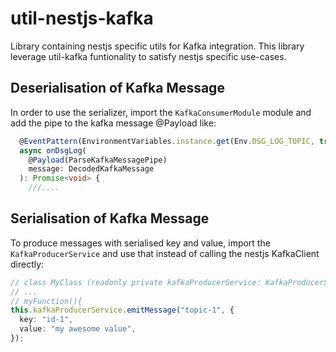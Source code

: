 # util-nestjs-kafka

Library containing nestjs specific utils for Kafka integration.
This library leverage util-kafka funtionality to satisfy nestjs specific use-cases.

## Deserialisation of Kafka Message

In order to use the serializer, import the `KafkaConsumerModule` module and add the pipe to the kafka message @Payload like:

```ts
  @EventPattern(EnvironmentVariables.instance.get(Env.DSG_LOG_TOPIC, true))
  async onDsgLog(
    @Payload(ParseKafkaMessagePipe)
    message: DecodedKafkaMessage
  ): Promise<void> {
    ///....
```

## Serialisation of Kafka Message

To produce messages with serialised key and value, import the `KafkaProducerService` and use that instead of calling the nestjs KafkaClient directly:

```ts
// class MyClass (readonly private kafkaProducerService: KafkaProducerService)
// ...
// myFunction(){
this.kafkaProducerService.emitMessage("topic-1", {
  key: "id-1",
  value: "my awesome value",
});
```
